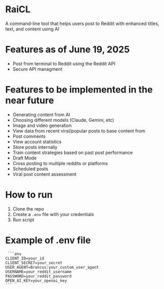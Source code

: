 # RaiCL

A command-line tool that helps users post to Reddit with enhanced titles, text, and content using AI

# Features as of June 19, 2025

- Post from terminal to Reddit using the Reddit API
- Secure API managment

# Features to be implemented in the near future

- Generating content from AI
- Choosing different models (Claude, Gemini, etc)
- Image and video generation 
- View data from recent viral/popular posts to base content from
- Post comments 
- View account statistics
- Store posts internally
- Train content strategies based on past post performance
- Draft Mode
- Cross posting to multiple reddits or platforms
- Scheduled posts 
- Viral post content assessment

# How to run

1. Clone the repo
2. Create a `.env` file with your credentials
3. Run script

# Example of .env file 

<pre>
<code> ```env
CLIENT_ID=your_id
CLIENT_SECRET=your_secret
USER_AGENT=Brancus:your_custom_user_agent
USERNAME=your_reddit_username
PASSWORD=your_reddit_password
OPEN_AI_KEY=your_openai_key
```</code>
</pre>

